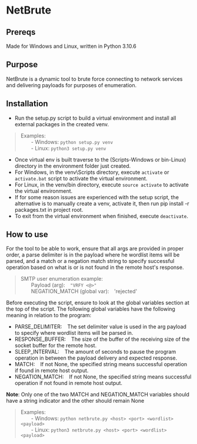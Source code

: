 # NetBrute

## Prereqs
Made for Windows and Linux, written in Python 3.10.6

## Purpose
NetBrute is a dynamic tool to brute force connecting to network services and delivering
payloads for purposes of enumeration.

## Installation
- Run the setup.py script to build a virtual environment and install all external packages in the created venv.

> Examples:<br> 
>       &emsp;&emsp;- Windows:  `python setup.py venv`<br>
>       &emsp;&emsp;- Linux:  `python3 setup.py venv`

- Once virtual env is built traverse to the (Scripts-Windows or bin-Linux) directory in the environment folder just created.
- For Windows, in the venv\Scripts directory, execute `activate` or `activate.bat` script to activate the virtual environment.
- For Linux, in the venv/bin directory, execute `source activate` to activate the virtual environment.
- If for some reason issues are experienced with the setup script, the alternative is to manually create a venv, activate it, then run pip install -r packages.txt in project root.
- To exit from the virtual environment when finished, execute `deactivate`.

## How to use
For the tool to be able to work, ensure that all args are provided in proper order, a parse delimiter 
is in the payload where he wordlist items will be parsed, and a match or a negation match string to
specify successful operation based on what is or is not found in the remote host's response.

> SMTP user enumeration example:<br>
> &emsp;&emsp;Payload (arg):&emsp;`"VRFY <@>"`<br>
> &emsp;&emsp;NEGATION_MATCH (global var):&emsp;'rejected'

Before executing the script, ensure to look at the global variables section at the top of the script.
The following global variables have the following meaning in relation to the program:<br>
- PARSE_DELIMITER: &ensp; The set delimiter value is used in the arg payload to specify where wordlist items will be parsed in.<br>
- RESPONSE_BUFFER: &ensp; The size of the buffer of the receiving size of the socket buffer for the remote host.<br>
- SLEEP_INTERVAL: &ensp;  The amount of seconds to pause the program operation in between the payload delivery and expected response.<br>
- MATCH: &ensp; If not None, the specified string means successful operation if found in remote host output.<br>
- NEGATION_MATCH: &ensp; If not None, the specified string means successful operation if not found in remote host output.

**Note**:  Only one of the two MATCH and NEGATION_MATCH variables should have a string indicator and the other should remain None

> Examples:<br>
>       &emsp;&emsp;- Windows: `python netbrute.py <host> <port> <wordlist> <payload>`<br>
>       &emsp;&emsp;- Linux: `python3 netbrute.py <host> <port> <wordlist> <payload>`
